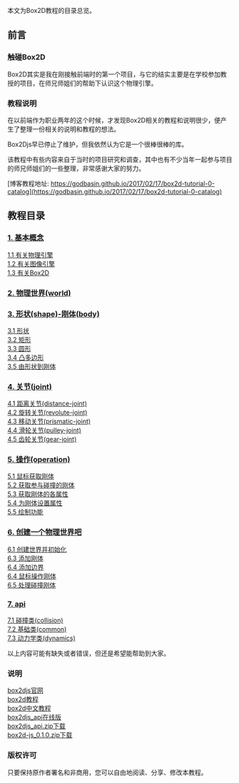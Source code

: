 本文为Box2D教程的目录总览。

## 前言
### 触碰Box2D
Box2D其实是我在刚接触前端时的第一个项目，与它的结实主要是在学校参加教授的项目，在师兄师姐们的帮助下认识这个物理引擎。

### 教程说明
在以前端作为职业两年的这个时候，才发现Box2D相关的教程和说明很少，便产生了整理一份相关的说明和教程的想法。

Box2Djs早已停止了维护，但我依然认为它是一个很棒很棒的库。

该教程中有些内容来自于当时的项目研究和调查，其中也有不少当年一起参与项目的师兄师姐们的一些整理，非常感谢大家的努力。

[博客教程地址: https://godbasin.github.io/2017/02/17/box2d-tutorial-0-catalog](https://godbasin.github.io/2017/02/17/box2d-tutorial-0-catalog)

## 教程目录
### [1. 基本概念](https://github.com/godbasin/box2djs-tutorial/tree/master/1-basic)  
  [1.1 有关物理引擎](https://github.com/godbasin/box2djs-tutorial/tree/master/1-basic/1-1-physical-engine.md)  
  [1.2 有关图像引擎](https://github.com/godbasin/box2djs-tutorial/tree/master/1-basic/1-2-graphic-engine.md)  
  [1.3 有关Box2D](https://github.com/godbasin/box2djs-tutorial/tree/master/1-basic/1-3-hello-box2d.md)  
  
### [2. 物理世界(world)](https://github.com/godbasin/box2djs-tutorial/tree/master/2-world)  
  
### [3. 形状(shape)-刚体(body)](https://github.com/godbasin/box2djs-tutorial/tree/master/3-body)  
  [3.1 形状](https://github.com/godbasin/box2djs-tutorial/tree/master/3-body/3-1-shape.md)  
  [3.2 矩形](https://github.com/godbasin/box2djs-tutorial/tree/master/3-body/3-2-box-shape.md)  
  [3.3 圆形](https://github.com/godbasin/box2djs-tutorial/tree/master/3-body/3-3-cicle-shape.md)  
  [3.4 凸多边形](https://github.com/godbasin/box2djs-tutorial/tree/master/3-body/3-4-poly-shape.md)  
  [3.5 由形状到刚体](https://github.com/godbasin/box2djs-tutorial/tree/master/3-body/3-5-shape-to-body.md)  
  
### [4. 关节(joint)](https://github.com/godbasin/box2djs-tutorial/tree/master/4-joint)  
  [4.1 距离关节(distance-joint)](https://github.com/godbasin/box2djs-tutorial/tree/master/4-joint/4-1-distance-joint.md)  
  [4.2 旋转关节(revolute-joint)](https://github.com/godbasin/box2djs-tutorial/tree/master/4-joint/4-2-revolute-joint.md)  
  [4.3 移动关节(prismatic-joint)](https://github.com/godbasin/box2djs-tutorial/tree/master/4-joint/4-3-prismatic-joint.md)  
  [4.4 滑轮关节(pulley-joint)](https://github.com/godbasin/box2djs-tutorial/tree/master/4-joint/4-4-pulley-joint.md)  
  [4.5 齿轮关节(gear-joint)](https://github.com/godbasin/box2djs-tutorial/tree/master/4-joint/4-5-gear-joint.md)  
  
### [5. 操作(operation)](https://github.com/godbasin/box2djs-tutorial/tree/master/5-operation)  
  [5.1 鼠标获取刚体](https://github.com/godbasin/box2djs-tutorial/tree/master/5-operation/5-1-mouse-get-body.md)  
  [5.2 获取参与碰撞的刚体](https://github.com/godbasin/box2djs-tutorial/tree/master/5-operation/5-2-get-contact-list.md)  
  [5.3 获取刚体的各属性](https://github.com/godbasin/box2djs-tutorial/tree/master/5-operation/5-3-get-body-attributes.md)  
  [5.4 为刚体设置属性](https://github.com/godbasin/box2djs-tutorial/tree/master/5-operation/5-4-set-body-attributes.md)  
  [5.5 绘制功能](https://github.com/godbasin/box2djs-tutorial/tree/master/5-operation/5-5-body-with-image.md)  
  
### [6. 创建一个物理世界吧](https://github.com/godbasin/box2djs-tutorial/tree/master/6-practice)  
  [6.1 创建世界并初始化](https://github.com/godbasin/box2djs-tutorial/tree/master/6-practice/6-1-create-and-init-world/6-1-create-and-init-world.md)  
  [6.3 添加刚体](https://github.com/godbasin/box2djs-tutorial/tree/master/6-practice/6-2-add-body/6-2-add-body.md)  
  [6.4 添加边界](https://github.com/godbasin/box2djs-tutorial/tree/master/6-practice/6-3-add-bound/6-3-add-bound.md)   
  [6.4 鼠标操作刚体](https://github.com/godbasin/box2djs-tutorial/tree/master/6-practice/6-4-mouse-operate-body/6-4-mouse-operate-body.md)  
  [6.5 处理碰撞刚体](https://github.com/godbasin/box2djs-tutorial/tree/master/6-practice/6-5-handle-contact/6-5-handle-contact.md)  

### [7. api](https://github.com/godbasin/box2djs-tutorial/tree/master/7-api)  
  [7.1 碰撞类(collision)](https://github.com/godbasin/box2djs-tutorial/tree/master/7-api/7-1-common-apis.md)   
  [7.2 基础类(common)](https://github.com/godbasin/box2djs-tutorial/tree/master/7-api/7-2-collisions-apis.md)  
  [7.3 动力学类(dynamics)](https://github.com/godbasin/box2djs-tutorial/tree/master/7-api/7-3-dynamics-apis.md)   
  
以上内容可能有缺失或者错误，但还是希望能帮助到大家。

### 说明
[box2djs官网](http://box2d-js.sourceforge.net/)  
[box2d教程](http://box2d.org/manual.pdf)  
[box2d中文教程](http://ss.sysu.edu.cn/~pml/se347/2012fall/info/box2d%E4%B8%AD%E6%96%87%E6%95%99%E7%A8%8B.pdf)  
[box2djs_api在线版](http://old7pzwup.bkt.clouddn.com/box2Dapi/index.html?Box2D/Collision/b2AABB.html&Box2D/Collision/class-list.html)  
[box2djs_api.zip下载](http://old7pzwup.bkt.clouddn.com/box2Dapi.zip)  
[box2d-js_0.1.0.zip下载](http://old7pzwup.bkt.clouddn.com/box2d-js_0.1.0.zip)  

### 版权许可
只要保持原作者署名和非商用，您可以自由地阅读、分享、修改本教程。